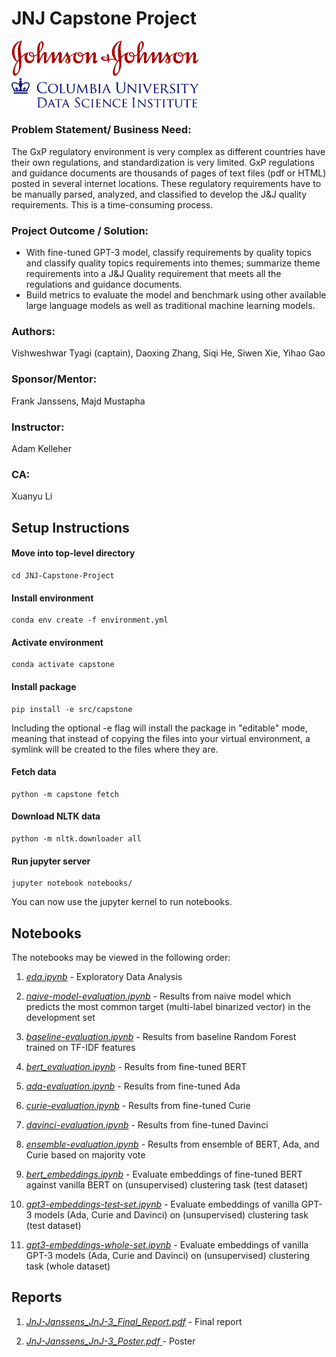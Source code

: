 # JNJ Capstone Project



<p float="left">
  <img src="notebooks/images/JNJ_logo.png" width='300' />
  <img src="notebooks/images/columbia_dsi_logo.png" width='300'/> 
</p>



### Problem Statement/ Business Need:

The GxP regulatory environment is very complex as different countries have their own regulations, and standardization is very limited. GxP regulations and guidance documents are thousands of pages of text files (pdf or HTML) posted in several internet locations. These regulatory requirements have to be manually parsed, analyzed, and classified to develop the J&J quality requirements. This is a time-consuming process.

### Project Outcome / Solution:

- With fine-tuned GPT-3 model, classify requirements by quality topics and classify quality topics requirements into themes; summarize theme requirements into a J&J Quality requirement that meets all the regulations and guidance documents.
- Build metrics to evaluate the model and benchmark using other available large language models as well as traditional machine learning models.

### Authors:

Vishweshwar Tyagi (captain), Daoxing Zhang, Siqi He, Siwen Xie, Yihao Gao

### Sponsor/Mentor:
Frank Janssens, Majd Mustapha

### Instructor:
Adam Kelleher

### CA:
Xuanyu Li


## Setup Instructions

#### Move into top-level directory
```
cd JNJ-Capstone-Project
```

#### Install environment
```
conda env create -f environment.yml
```

#### Activate environment
```
conda activate capstone
```

#### Install package
```
pip install -e src/capstone
```

Including the optional -e flag will install the package in "editable" mode, meaning that instead of copying the files into your virtual environment, a symlink will be created to the files where they are.

#### Fetch data
```
python -m capstone fetch
```

#### Download NLTK data
```
python -m nltk.downloader all
```

#### Run jupyter server
```
jupyter notebook notebooks/
```

You can now use the jupyter kernel to run notebooks.

## Notebooks

The notebooks may be viewed in the following order:

1. *[eda.ipynb](notebooks/eda.ipynb)* - Exploratory Data Analysis

2. *[naive-model-evaluation.ipynb](notebooks/naive-model-evaluation.ipynb)* - Results from naive model which predicts the most common target (multi-label binarized vector) in the development set

3. *[baseline-evaluation.ipynb](notebooks/baseline-evaluation.ipynb)* - Results from baseline Random Forest trained on TF-IDF features

4. *[bert_evaluation.ipynb](notebooks/bert_evaluation.ipynb)* - Results from fine-tuned BERT

5. *[ada-evaluation.ipynb](notebooks/ada-evaluation.ipynb)* - Results from fine-tuned Ada

6. *[curie-evaluation.ipynb](notebooks/curie-evaluation.ipynb)* - Results from fine-tuned Curie

7. *[davinci-evaluation.ipynb](notebooks/davinci-evaluation.ipynb)* - Results from fine-tuned Davinci

8. *[ensemble-evaluation.ipynb](notebooks/ensemble-evaluation.ipynb)* - Results from ensemble of BERT, Ada, and Curie based on majority vote

9. *[bert_embeddings.ipynb](notebooks/bert_embeddings.ipynb)* - Evaluate embeddings of fine-tuned BERT against vanilla BERT on (unsupervised) clustering task (test dataset)

10. *[gpt3-embeddings-test-set.ipynb](notebooks/gpt3-embeddings-test-set.ipynb)* - Evaluate embeddings of vanilla GPT-3 models (Ada, Curie and Davinci) on (unsupervised) clustering task (test dataset)

11. *[gpt3-embeddings-whole-set.ipynb](notebooks/gpt3-embeddings-whole-set.ipynb)* - Evaluate embeddings of vanilla GPT-3 models (Ada, Curie and Davinci) on (unsupervised) clustering task (whole dataset)

## Reports

1. *[JnJ-Janssens_JnJ-3_Final_Report.pdf](reports/JnJ-Janssens_JnJ-3_Final_Report.pdf)* - Final report

2. *[JnJ-Janssens_JnJ-3_Poster.pdf ](reports/JnJ-Janssens_JnJ-3_Poster.pdf)* - Poster